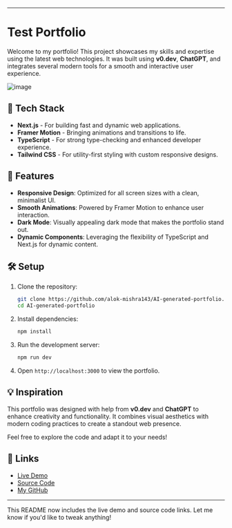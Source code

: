 

---

# Test Portfolio

Welcome to my portfolio! This project showcases my skills and expertise using the latest web technologies. It was built using **v0.dev**, **ChatGPT**, and integrates several modern tools for a smooth and interactive user experience.

![image](https://github.com/user-attachments/assets/c383ad9d-1c49-48a9-a77b-3b13828f0a9d)


## 🚀 Tech Stack

- **Next.js** - For building fast and dynamic web applications.
- **Framer Motion** - Bringing animations and transitions to life.
- **TypeScript** - For strong type-checking and enhanced developer experience.
- **Tailwind CSS** - For utility-first styling with custom responsive designs.

## 🎨 Features

- **Responsive Design**: Optimized for all screen sizes with a clean, minimalist UI.
- **Smooth Animations**: Powered by Framer Motion to enhance user interaction.
- **Dark Mode**: Visually appealing dark mode that makes the portfolio stand out.
- **Dynamic Components**: Leveraging the flexibility of TypeScript and Next.js for dynamic content.

## 🛠 Setup

1. Clone the repository:
   ```bash
   git clone https://github.com/alok-mishra143/AI-generated-portfolio.git
   cd AI-generated-portfolio
   ```

2. Install dependencies:
   ```bash
   npm install
   ```

3. Run the development server:
   ```bash
   npm run dev
   ```

4. Open `http://localhost:3000` to view the portfolio.

## 💡 Inspiration

This portfolio was designed with help from **v0.dev** and **ChatGPT** to enhance creativity and functionality. It combines visual aesthetics with modern coding practices to create a standout web presence.

Feel free to explore the code and adapt it to your needs!

## 🔗 Links

- [Live Demo](https://ai-generated-portfolio.vercel.app/)
- [Source Code](https://github.com/alok-mishra143/AI-generated-portfolio)
- [My GitHub](https://github.com/alok-mishra143)

---

This README now includes the live demo and source code links. Let me know if you'd like to tweak anything!
